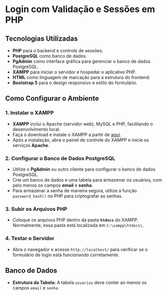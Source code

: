 # Login com Validação e Sessões em PHP

## Tecnologias Utilizadas

- **PHP** para o backend e controle de sessões.
- **PostgreSQL** como banco de dados.
- **PgAdmin** como interface gráfica para gerenciar o banco de dados PostgreSQL.
- **XAMPP** para iniciar o servidor e hospedar o aplicativo PHP.
- **HTML** como linguagem de marcação para a estrutura do frontend.
- **Bootstrap 5** para o design responsivo e estilo do formulário.

## Como Configurar o Ambiente

### 1. Instalar o XAMPP

- **XAMPP** inclui o Apache (servidor web), MySQL e PHP, facilitando o desenvolvimento local.
- Faça o download e instale o XAMPP a partir de [aqui](https://www.apachefriends.org/index.html).
- Após a instalação, abra o painel de controle do XAMPP e inicie os serviços **Apache**.

### 2. Configurar o Banco de Dados PostgreSQL

- Utilize o **PgAdmin** ou outro cliente para configurar o banco de dados PostgreSQL.
- Crie um banco de dados e uma tabela para armazenar os usuários, com pelo menos os campos **email** e **senha**.
- Para armazenar a senha de maneira segura, utilize a função `password_hash()` no PHP para criptografar as senhas.

### 3. Subir os Arquivos PHP

- Coloque os arquivos PHP dentro da pasta **`htdocs`** do XAMPP. Normalmente, essa pasta está localizada em `C:\xampp\htdocs\`.

### 4. Testar o Servidor

- Abra o navegador e acesse `http://localhost/` para verificar se o formulário de login está funcionando corretamente.

## Banco de Dados

- **Estrutura da Tabela:** A tabela `usuarios` deve conter ao menos os campos `email` e `senha`.
